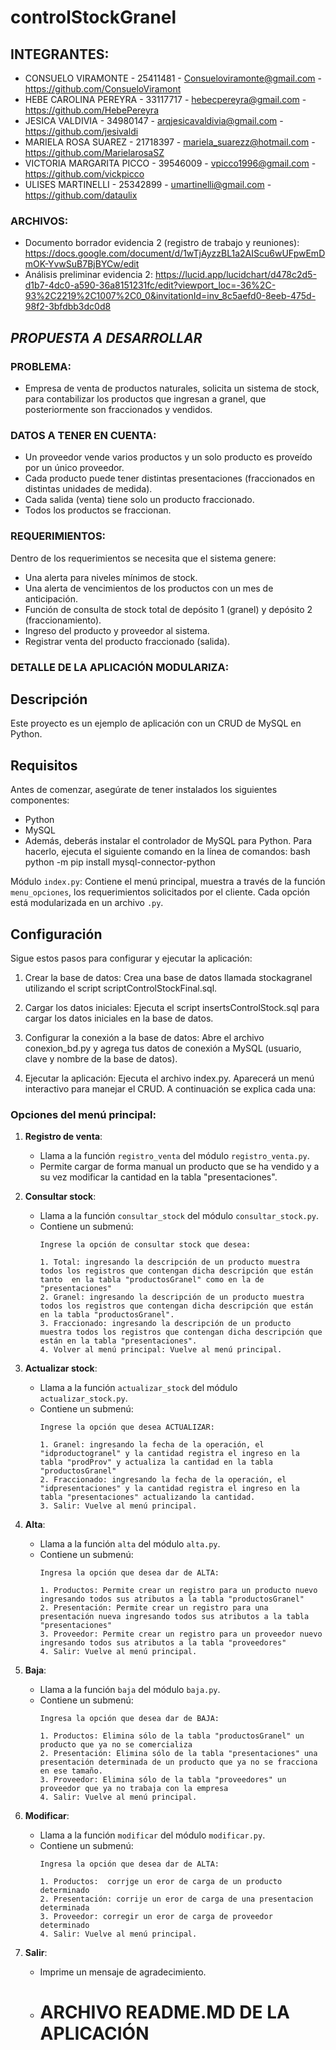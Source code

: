 # controlStockGranel

## **INTEGRANTES:**
- CONSUELO VIRAMONTE - 25411481 - Consueloviramonte@gmail.com - https://github.com/ConsueloViramont
- HEBE CAROLINA PEREYRA - 33117717 - hebecpereyra@gmail.com - https://github.com/HebePereyra
- JESICA VALDIVIA - 34980147 - arqjesicavaldivia@gmail.com - https://github.com/jesivaldi
- MARIELA ROSA SUAREZ - 21718397 - mariela_suarezz@hotmail.com - https://github.com/MarielarosaSZ
- VICTORIA MARGARITA PICCO - 39546009 - vpicco1996@gmail.com - https://github.com/vickpicco
- ULISES MARTINELLI - 25342899 - umartinelli@gmail.com - https://github.com/dataulix


### **ARCHIVOS:**
- Documento borrador evidencia 2 (registro de trabajo y reuniones): https://docs.google.com/document/d/1wTjAyzzBL1a2AIScu6wUFpwEmDmOK-YvwSuB7BjBYCw/edit
- Análisis preliminar evidencia 2: https://lucid.app/lucidchart/d478c2d5-d1b7-4dc0-a590-36a8151231fc/edit?viewport_loc=-36%2C-93%2C2219%2C1007%2C0_0&invitationId=inv_8c5aefd0-8eeb-475d-98f2-3bfdbb3dc0d8

## ***PROPUESTA A DESARROLLAR***

### **PROBLEMA:**
 
- Empresa de venta de productos naturales, solicita un sistema de stock, para contabilizar los productos que ingresan a granel, que posteriormente son fraccionados y vendidos.

### **DATOS A TENER EN CUENTA:**

- Un proveedor vende varios productos y un solo producto es proveído por un único proveedor. 
- Cada producto puede tener distintas presentaciones (fraccionados en distintas unidades de medida).
- Cada salida (venta) tiene solo un producto fraccionado.
- Todos los productos se fraccionan. 

### **REQUERIMIENTOS:**
 
Dentro de los requerimientos se necesita que el sistema genere:
- Una alerta para niveles mínimos de stock. 
- Una alerta de vencimientos de los productos con un mes de anticipación.
- Función de consulta de stock total de depósito 1 (granel) y depósito 2 (fraccionamiento).
- Ingreso del producto y proveedor al sistema.
- Registrar venta del producto fraccionado (salida).

### **DETALLE DE LA APLICACIÓN MODULARIZA:**

## Descripción
Este proyecto es un ejemplo de aplicación con un CRUD de MySQL en Python.

## Requisitos
Antes de comenzar, asegúrate de tener instalados los siguientes componentes:
- Python
- MySQL
- Además, deberás instalar el controlador de MySQL para Python. Para hacerlo, ejecuta el siguiente comando en la línea de comandos:
bash
python -m pip install mysql-connector-python

Módulo `index.py`: Contiene el menú principal, muestra a través de la función `menu_opciones`, los requerimientos solicitados por el cliente. Cada opción está modularizada en un archivo `.py`. 
  

## **Configuración**
Sigue estos pasos para configurar y ejecutar la aplicación:

1. Crear la base de datos:
Crea una base de datos llamada stockagranel utilizando el script scriptControlStockFinal.sql.

2. Cargar los datos iniciales:
Ejecuta el script insertsControlStock.sql para cargar los datos iniciales en la base de datos.

3. Configurar la conexión a la base de datos:
Abre el archivo conexion_bd.py y agrega tus datos de conexión a MySQL (usuario, clave y nombre de la base de datos).

4. Ejecutar la aplicación:
Ejecuta el archivo index.py. Aparecerá un menú interactivo para manejar el CRUD.
A continuación se explica cada una:



### **Opciones del menú principal:**

1. **Registro de venta**:
    - Llama a la función `registro_venta` del módulo `registro_venta.py`.
    - Permite cargar de forma manual un producto que se ha vendido y a su vez modificar la cantidad en la tabla "presentaciones".

2. **Consultar stock**:
    - Llama a la función `consultar_stock` del módulo `consultar_stock.py`. 
    - Contiene un submenú:
      ```text
      Ingrese la opción de consultar stock que desea:
      
      1. Total: ingresando la descripción de un producto muestra todos los registros que contengan dicha descripción que están tanto  en la tabla "productosGranel" como en la de "presentaciones"
      2. Granel: ingresando la descripción de un producto muestra todos los registros que contengan dicha descripción que están en la tabla "productosGranel".
      3. Fraccionado: ingresando la descripción de un producto muestra todos los registros que contengan dicha descripción que están en la tabla "presentaciones".
      4. Volver al menú principal: Vuelve al menú principal.
      ```

3. **Actualizar stock**:
    - Llama a la función `actualizar_stock` del módulo `actualizar_stock.py`.
    - Contiene un submenú:
      ```text
      Ingrese la opción que desea ACTUALIZAR:
      
      1. Granel: ingresando la fecha de la operación, el "idproductogranel" y la cantidad registra el ingreso en la tabla "prodProv" y actualiza la cantidad en la tabla "productosGranel"
      2. Fraccionado: ingresando la fecha de la operación, el "idpresentaciones" y la cantidad registra el ingreso en la tabla "presentaciones" actualizando la cantidad.
      3. Salir: Vuelve al menú principal.
      ```

4. **Alta**:
    - Llama a la función `alta` del módulo `alta.py`.
    - Contiene un submenú:
      ```text
      Ingresa la opción que desea dar de ALTA:
      
      1. Productos: Permite crear un registro para un producto nuevo ingresando todos sus atributos a la tabla "productosGranel"
      2. Presentación: Permite crear un registro para una presentación nueva ingresando todos sus atributos a la tabla "presentaciones"
      3. Proveedor: Permite crear un registro para un proveedor nuevo ingresando todos sus atributos a la tabla "proveedores"
      4. Salir: Vuelve al menú principal.
      ```

5. **Baja**:
    - Llama a la función `baja` del módulo `baja.py`.
    - Contiene un submenú:
      ```text
      Ingresa la opción que desea dar de BAJA:
      
      1. Productos: Elimina sólo de la tabla "productosGranel" un producto que ya no se comercializa
      2. Presentación: Elimina sólo de la tabla "presentaciones" una presentación determinada de un producto que ya no se fracciona en ese tamaño.
      3. Proveedor: Elimina sólo de la tabla "proveedores" un proveedor que ya no trabaja con la empresa
      4. Salir: Vuelve al menú principal.
      ```

6. **Modificar**:
    - Llama a la función `modificar` del módulo `modificar.py`.
    - Contiene un submenú:
      ```text
      Ingresa la opción que desea dar de ALTA:
      
      1. Productos:  corrjge un eror de carga de un producto determinado
      2. Presentación: corrije un eror de carga de una presentacion determinada
      3. Proveedor: corregir un eror de carga de proveedor determinado
      4. Salir: Vuelve al menú principal.
      ```

7. **Salir**:
    - Imprime un mensaje de agradecimiento.
  
    - # ARCHIVO README.MD DE LA APLICACIÓN

